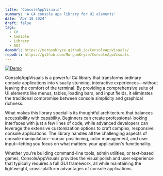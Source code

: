 ```yaml
---
title: 'ConsoleAppVisuals'
summary: 'A C# console app library for UI elements'
date: 'Apr 18 2024'
draft: false
tags:
  - C#
  - Console
  - Library
  - GUI
demoUrl: https://morgankryze.github.io/ConsoleAppVisuals/
repoUrl: https://github.com/MorganKryze/ConsoleAppVisuals
---
```


[![Demo](/img/projects/consoleappvisuals.gif)](https://morgankryze.github.io/ConsoleAppVisuals/)

ConsoleAppVisuals is a powerful C# library that transforms ordinary console applications into visually stunning, interactive experiences—without leaving the comfort of the terminal. By providing a comprehensive suite of UI elements like menus, tables, loading bars, and input fields, it eliminates the traditional compromise between console simplicity and graphical richness.

What makes this library special is its thoughtful architecture that balances accessibility with capability. Beginners can create professional-looking interfaces with just a few lines of code, while advanced developers can leverage the extensive customization options to craft complex, responsive console applications. The library handles all the challenging aspects of console manipulation—cursor positioning, color management, and user input—letting you focus on what matters: your application's functionality.

Whether you're building command-line tools, admin utilities, or text-based games, ConsoleAppVisuals provides the visual polish and user experience that typically requires a full GUI framework, all while maintaining the lightweight, cross-platform advantages of console applications.
